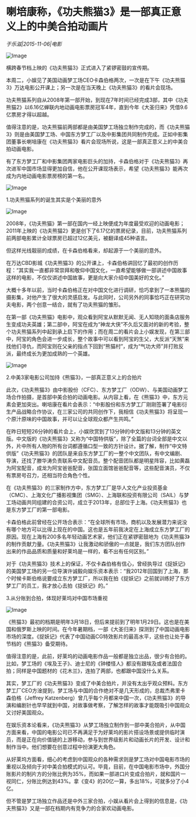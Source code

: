 # 喇培康称，《功夫熊猫3》是一部真正意义上的中美合拍动画片

*于乐滋|2015-11-06|电影*

![Image](http://static.ylzbl.com/uploads/ueditor/php/upload/image/20171019/1508401789706416.png)

横跨春节档上映的《功夫熊猫3》正式进入了紧锣密鼓的宣传期。

本周二，小娱见了美国动画梦工场CEO卡森伯格两次，一次是在下午《功夫熊猫3》万达电影公开课上；另一次是在当天晚上《功夫熊猫3》的看片会现场。

功夫熊猫系列自从2008年第一部开始，到现在7年时间已经完成3部，其中《功夫熊猫2》以6.16亿蝉联内地动画电影票房冠军4年，直到今年《大圣归来》凭借9.6亿票房才得以超越。

值得注意的是，功夫熊猫前两部都是由美国梦工场独立制作完成的，而《功夫熊猫3》则是由美国梦工场、中国东方梦工厂以及中影集团共同制作完成。正如中影集团董事长喇培康在《功夫熊猫3》看片会现场所说，这是一部真正意义上的中美合拍动画电影。

有了东方梦工厂和中影集团两家电影巨头的加持，卡森伯格对于《功夫熊猫3》再次进军中国市场显得更加自信，他在公开课现场表示，希望《功夫熊猫3》能再次成为内地动画电影票房榜的第一名。

![Image](http://si1.go2yd.com/get-image/0HbaOhcZ4Ea)

1.功夫熊猫系列的诞生其实是个美丽的意外

![Image](http://si1.go2yd.com/get-image/0HbaOedWmbQ)

2008年，《功夫熊猫》第一部在国内一经上映便成为年度最受欢迎的动画电影；2011年上映的《功夫熊猫2》更是创下了6.17亿的票房纪录，目前，功夫熊猫系列前两部电影累计全球票房已超过12亿美元，被翻译成45种语言。

但这样光线靓丽的成绩，在卡森伯格看来，却起源于一个美丽的意外。

在万达CBD影城《功夫熊猫3》的公开课上，卡森伯格讲回忆了最初的创作历程：“其实我一直都非常崇拜和敬仰中国文化，一直希望能够做一部讲述中国故事这样的电影，不仅仅讲述中国故事，更是向大家介绍中国美好的文化。”

大概十多年以前，当时卡森伯格正在对中国文化进行调研，恰巧拿到了一本熊猫的摄影集，对他产生了很大的灵感启发。与此同时，公司另外的同事恰巧正在研究功夫电影，两个创意一结合，就有了功夫熊猫的雏形。

在第一部《功夫熊猫》电影中，观众看到阿宝从默默无闻、无人知晓的面条店服务生变成功夫英雄；第二部中，阿宝在成为“神龙大侠”不久后又面对的新的考验，整个功夫熊猫系列中起到承上启下的作用；而在周二的看片会上小娱发现，在第三部中，阿宝的角色会进一步成长，整个故事中可以看到阿宝的生父，大反派“天煞”来找他们寻仇，而阿宝则在父亲的指点下回到“熊猫村”，成为“气功大师”并打败反派，最终成长为更加成熟的一个英雄。

![Image](http://si1.go2yd.com/get-image/0HbaOc68Yfg)

2.中美3家电影公司加持《熊猫3》，一部真正意义上的合拍片

此次，《功夫熊猫3》由中影股份（CFC）、东方梦工厂（ODW）、与美国动画梦工场合作拍摄，是首部中美合拍的动画电影。从内容上看，在《熊猫3》中，东方元素会更加突出。喇培康在看片会表示：“中影股份和东方梦工厂刚刚签署了电影衍生产品战略合作协议，在三家公司的共同创作下，我相信《功夫熊猫3》将呈现一个原汁原味的中国故事，并可以让全球观众都产生共鸣。”

在昨日短短26分钟的看片会上，小娱欣赏到了13分钟的中文版和13分钟的英文版。中文版的《功夫熊猫3》又称为“中国特供版”，除了全篇的台词全部是中文以外，片中所有人物的所有台词都遵循口型一致的方针设计。据了解，制作“中文特供版”《功夫熊猫3》的团队是来自东方梦工厂的一整个中文团队，有中文编剧、导演，还找了滕华涛负责联系中文配音员。整个配音团队都是明星阵容，比如黄磊为阿宝配音，成龙为阿宝爸爸配音，张国立面馆爸爸配音等，这些配音演员，不仅有票房号召力，还相当符合角色个性。

在《功夫熊猫3》的三家制作方中，东方梦工厂是华人文化产业投资基金（CMC）、上海文化广播影视集团（SMG）、上海联和投资有限公司（SAIL）与梦工场动画共同组建的合资公司，成立于2013年，总部位于上海。《功夫熊猫3》也是东方梦工厂的第一部电影。

卡森伯格此前曾经在公开场合表示：“在全球所有市场，商机以及发展潜力来说没有哪个地方可以比得上现在的中国。这也是五年前我决定在上海成立东方梦工厂的原因。现在上海有200多名年轻动画艺术家，他们正在紧锣密鼓地为《功夫熊猫3》的制作贡献力量。《功夫熊猫3》让我激动和骄傲的一点就是，我们东方团队创作出来的作品品质和质量和好莱坞是一样的，看不出有任何区别。”

对于《功夫熊猫3》技术上的保证，不仅卡森伯格有信心，曾经执导过《捉妖记》的美国梦工场的另一位导演许诚毅向娱乐资本表示：“我2012年回国到了上海，那个时候卡斯伯格说要成立东方梦工厂，所以我在拍《捉妖记》之前就训练好了东方梦工厂的员工，我才放心去拍《捉妖记》的。”

3.从分账到合拍，体现好莱坞对中国市场重视

![Image](http://si1.go2yd.com/get-image/0HbaOd1hKDo)

《熊猫3》最初的档期是明年3月18日，但后来提前到了明年1月29日。这也是在美国和俄罗斯上映的时间。在今年暑期档，一部《大圣归来》探测到了中国动画电影市场的深度。《捉妖记》代表了中国动画CG特效影片的最高水平，这些也让处于春节档的《熊猫3》备受期待。

值得注意的是，此前，好莱坞的动画电影作品一般都是独立出品，很少有合拍的。比如，梦工场的《埃及王子》、迪士尼的《钟楼怪人》都没有跟埃及或者法国合拍；同样是中国题材的《花木兰》，连拍了两部，也都跟中国没什么关系。

其实，梦工厂的《功夫熊猫3》变成了中美合拍片，并没有太出乎观众预料。东方梦工厂CEO方淦提到，梦工场与中国的合作绝对不是几天形成的，总裁杰弗里卡森伯格（Jeffrey Katzenberg）曾几乎每个月都来中国一次，《功夫熊猫3》的导演和编剧针也早早就到中国，对故事做考察，了解怎样的故事才能既吸引中国观众又讨好美国观众。

在娱乐资本论看来，《功夫熊猫3》从梦工场独立制作到一部中美合拍片，从中国方面来看，中国的电影公司已不再满足于为好莱坞的影片搭设场景或提供临时演员，而是正在向价值链的上游移动，参与到世界级影片和动画长片的开发、设计和制作当中。他们想要在创意过程中扮演更大角色。

从好莱坞方面看，细心的考虑到中国观众的各种需求则是梦工场对中国电影市场的重视以及倾向于对中美合拍模式的认可。毕竟，目前，在中国电影市场中，外国分账影片的制片方的分账比例为35%，而如果一部进口片变成合拍片，就和国片一视同仁，分账比例达到43%。拿《变4》的20亿一算，多出18%，可就多分了小4亿。

但不管是梦工场独立作品还是中外三家合拍，小娱从看片会上得到的信息是，《功夫熊猫3》又是一部在档期内有竞争力的合家欢动画电影。

